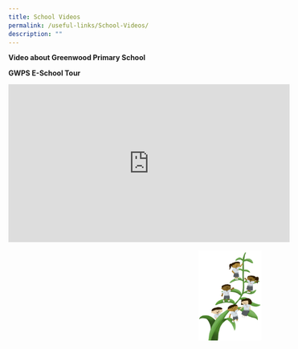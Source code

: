 ```yaml
---
title: School Videos
permalink: /useful-links/School-Videos/
description: ""
---
```

**Video about Greenwood Primary School**

**GWPS E-School Tour**

<iframe width="560" height="315" src="https://www.youtube.com/embed/1zKpjPYqOMg" title="YouTube video player" frameborder="0" allow="accelerometer; autoplay; clipboard-write; encrypted-media; gyroscope; picture-in-picture" allowfullscreen></iframe><br>

<img src="/images/Small%20logo/gwps%20children%20(1).png" 
     style="width:25%;float:right">



